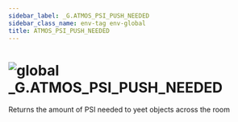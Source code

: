 ```yaml
---
sidebar_label: _G.ATMOS_PSI_PUSH_NEEDED
sidebar_class_name: env-tag env-global
title: ATMOS_PSI_PUSH_NEEDED
---
```


# <img src='/img/wiki/global.png' alt='global' classname='env-tag' /> **_G**.ATMOS_PSI_PUSH_NEEDED
Returns the amount of PSI needed to yeet objects across the room<br/>
